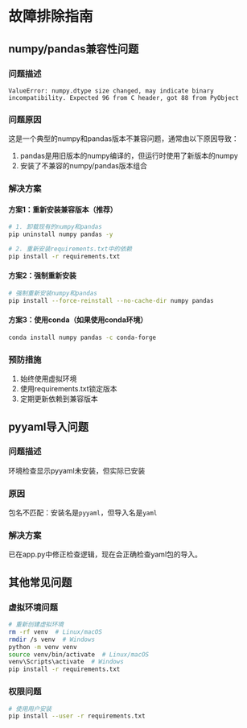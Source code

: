 # 故障排除指南

## numpy/pandas兼容性问题

### 问题描述
```
ValueError: numpy.dtype size changed, may indicate binary incompatibility. Expected 96 from C header, got 88 from PyObject
```

### 问题原因
这是一个典型的numpy和pandas版本不兼容问题，通常由以下原因导致：
1. pandas是用旧版本的numpy编译的，但运行时使用了新版本的numpy
2. 安装了不兼容的numpy/pandas版本组合

### 解决方案

#### 方案1：重新安装兼容版本（推荐）
```bash
# 1. 卸载现有的numpy和pandas
pip uninstall numpy pandas -y

# 2. 重新安装requirements.txt中的依赖
pip install -r requirements.txt
```

#### 方案2：强制重新安装
```bash
# 强制重新安装numpy和pandas
pip install --force-reinstall --no-cache-dir numpy pandas
```

#### 方案3：使用conda（如果使用conda环境）
```bash
conda install numpy pandas -c conda-forge
```

### 预防措施
1. 始终使用虚拟环境
2. 使用requirements.txt锁定版本
3. 定期更新依赖到兼容版本

## pyyaml导入问题

### 问题描述
环境检查显示pyyaml未安装，但实际已安装

### 原因
包名不匹配：安装名是`pyyaml`，但导入名是`yaml`

### 解决方案
已在app.py中修正检查逻辑，现在会正确检查yaml包的导入。

## 其他常见问题

### 虚拟环境问题
```bash
# 重新创建虚拟环境
rm -rf venv  # Linux/macOS
rmdir /s venv  # Windows
python -m venv venv
source venv/bin/activate  # Linux/macOS
venv\Scripts\activate  # Windows
pip install -r requirements.txt
```

### 权限问题
```bash
# 使用用户安装
pip install --user -r requirements.txt
```
